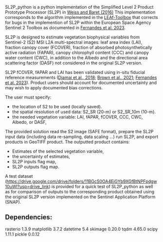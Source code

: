 SL2P_python is a python implementation of the Simplified Level 2 Product Prototype Processor (SL2P) in [Weiss and Baret (2016)](https://step.esa.int/docs/extra/ATBD_S2ToolBox_L2B_V1.1.pdf) This implementation corresponds to the algorithm implemented in the [LEAf-Toolbox](https://github.com/rfernand387/LEAF-Toolbox) that corrects for bugs in the implemention of SL2P within the European Space Agency Sentinel 2 Toolbox as documented in [Fernandes et al. 2023](https://www.sciencedirect.com/science/article/pii/S0034425723001517?via%3Dihub).


SL2P is designed to estimate vegetation biophysical variables from Sentinel-2 (S2) MSI L2A multi-spectral images: leaf area index (LAI), fraction canopy cover (FCOVER), fraction of absorbed photosynthetically active radiation (FAPAR), canopy chlorophyll content (CCC) and canopy water content (CWC), in addition to the Albedo and the directional area scattering factor (DASF) not considered in the original SL2P version. 

SL2P fCOVER, fAPAR and LAI has been validated using in-situ fiducial reference measurements ([Djamai et al., 2018](https://www.sciencedirect.com/science/article/pii/S0034425719301117?via%3Dihub); [Brown et al., 2021](https://www.sciencedirect.com/science/article/pii/S0924271621000617); [Fernandes et al. 2023](https://www.sciencedirect.com/science/article/pii/S0034425723001517?via%3Dihub)).  Product users should account for documented uncertainty and may wish to apply documented bias corrections.


The user must specify:
-	the location of S2 to be used (locally saved).
-	the spatial resolution of used data: S2_SR (20-m) or S2_SR_10m (10-m}.
-	the needed vegetation variable: LAI, fAPAR, fCOVER, CCC, CWC, Albedo, or DASF,

The provided solution read the S2 image (SAFE format), prepare the SL2P input data (including data re-sampling, data scaling …) run SL2P, and export products in GeoTIFF product.
The outputted product contains: 
-	Estimates of the selected vegetation variable, 
-	the uncertainty of estimates,  
-	SL2P inputs flag map,    
-	SL2P outputs flag map.  

A test dataset (https://drive.google.com/drive/folders/11BGcS0OA4EjGYb9XGfBtNPFpdgw10uWI?usp=drive_link) is provided for a quick test of SL2P_python as well as for comparison of outputs to the corresponding product obtained using the original SL2P version implemented on the Sentinel Application Platform (SNAP). 

Dependencies:
------------
rasterio 1.3.9
matplotlib 3.7.2
datetime 5.4
skimage 0.20.0
tqdm 4.65.0
scipy 1.11.1
pickle 0.0.12
